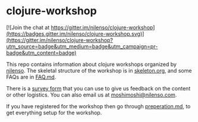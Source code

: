 # clojure-workshop

[![Join the chat at https://gitter.im/nilenso/clojure-workshop](https://badges.gitter.im/nilenso/clojure-workshop.svg)](https://gitter.im/nilenso/clojure-workshop?utm_source=badge&utm_medium=badge&utm_campaign=pr-badge&utm_content=badge)

This repo contains information about clojure workshops organized by [nilenso](nilenso.com). The skeletal structure of the workshop is in [skeleton.org](/skeleton.org), and some FAQs are in [FAQ.md](/FAQ.md).

There is a [survey form](https://docs.google.com/a/nilenso.com/forms/d/14MwjQZ9MOvceu5H1NED5Sh_yN2mqxPRSduVlMTj6BJM/viewform) that you can use to give us feedback on the content or other logistics. You can also email us at moshimoshi@nilenso.com.

If you have registered for the workshop then go through [preperation.md](https://github.com/nilenso/clojure-workshop/blob/master/preperation.md), to get everything setup for the workshop.